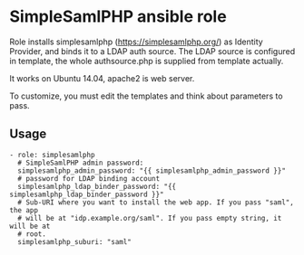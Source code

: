 # SimpleSamlPHP ansible role

Role installs simplesamlphp (https://simplesamlphp.org/) as Identity Provider, and binds it to a LDAP auth source. The LDAP source is configured in template, the whole authsource.php is supplied from template actually.

It works on Ubuntu 14.04, apache2 is web server.

To customize, you must edit the templates and think about parameters to pass.

## Usage

```
- role: simplesamlphp
  # SimpleSamlPHP admin password:
  simplesamlphp_admin_password: "{{ simplesamlphp_admin_password }}"
  # password for LDAP binding account
  simplesamlphp_ldap_binder_password: "{{ simplesamlphp_ldap_binder_password }}"
  # Sub-URI where you want to install the web app. If you pass "saml", the app
  # will be at "idp.example.org/saml". If you pass empty string, it will be at
  # root.
  simplesamlphp_suburi: "saml"

```



